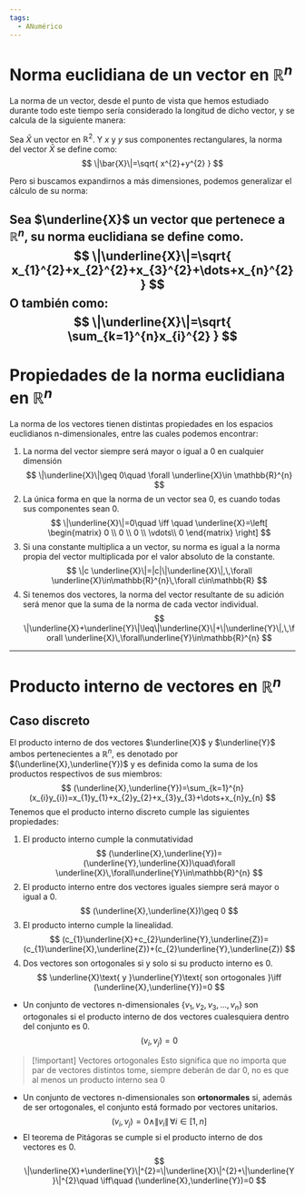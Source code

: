 ```yaml
---
tags:
  - ANumérico
---
```

# Norma euclidiana de un vector en $\mathbb{R}^{n}$

La norma de un vector, desde el punto de vista que hemos estudiado durante todo este tiempo sería considerado la longitud de dicho vector, y se calcula de la siguiente manera:

Sea $\bar{X}$ un vector en $\mathbb{R}^{2}$. Y $x$ y $y$ sus componentes rectangulares, la norma del vector $\bar{X}$ se define como:
$$
\|\bar{X}\|=\sqrt{ x^{2}+y^{2} }
$$

Pero si buscamos expandirnos a más dimensiones, podemos generalizar el cálculo de su norma:

Sea $\underline{X}$ un vector que pertenece a $\mathbb{R}^{n}$, su norma euclidiana se define como.
$$
\|\underline{X}\|=\sqrt{ x_{1}^{2}+x_{2}^{2}+x_{3}^{2}+\dots+x_{n}^{2} }
$$
O también como:
$$
\|\underline{X}\|=\sqrt{ \sum_{k=1}^{n}x_{i}^{2} }
$$
---

# Propiedades de la norma euclidiana en $\mathbb{R}^{n}$

La norma de los vectores tienen distintas propiedades en los espacios euclidianos n-dimensionales, entre las cuales podemos encontrar:

1.  La norma del vector siempre será mayor o igual a 0 en cualquier dimensión
$$
\|\underline{X}\|\geq 0\quad \forall \underline{X}\in \mathbb{R}^{n}
$$
2. La única forma en que la norma de un vector sea 0, es cuando todas sus componentes sean 0.
$$
\|\underline{X}\|=0\quad \iff \quad \underline{X}=\left[ \begin{matrix}
0 \\
0 \\
0 \\
\vdots\\
0
\end{matrix} \right]
$$
3. Si una constante multiplica a un vector, su norma es igual a la norma propia del vector multiplicada por el valor absoluto de la constante.
$$
\|c \underline{X}\|=|c|\|\underline{X}\|,\,\forall \underline{X}\in\mathbb{R}^{n}\,\forall c\in\mathbb{R}
$$
4. Si tenemos dos vectores, la norma del vector resultante de su adición será menor que la suma de la norma de cada vector individual.
$$
\|\underline{X}+\underline{Y}\|\leq\|\underline{X}\|+\|\underline{Y}\|,\,\forall \underline{X}\,\forall\underline{Y}\in\mathbb{R}^{n}
$$

---

# Producto interno de vectores en $\mathbb{R}^{n}$

## Caso discreto

El producto interno de dos vectores $\underline{X}$ y $\underline{Y}$ ambos pertenecientes a $\mathbb{R}^{n}$, es denotado por $(\underline{X},\underline{Y})$ y es definida como la suma de los productos respectivos de sus miembros:
$$
(\underline{X},\underline{Y})=\sum_{k=1}^{n}(x_{i}y_{i})=x_{1}y_{1}+x_{2}y_{2}+x_{3}y_{3}+\dots+x_{n}y_{n}
$$
Tenemos que el producto interno discreto cumple las siguientes propiedades:

1. El producto interno cumple la conmutatividad
$$
(\underline{X},\underline{Y})=(\underline{Y},\underline{X})\quad\forall \underline{X}\,\forall\underline{Y}\in\mathbb{R}^{n}
$$
2. El producto interno entre dos vectores iguales siempre será mayor o igual a 0.
$$
(\underline{X},\underline{X})\geq 0
$$
3. El producto interno cumple la linealidad.
$$
(c_{1}\underline{X}+c_{2}\underline{Y},\underline{Z})=(c_{1}\underline{X},\underline{Z})+(c_{2}\underline{Y},\underline{Z})
$$
4. Dos vectores son ortogonales si y solo si su producto interno es 0.
$$
\underline{X}\text{ y }\underline{Y}\text{ son ortogonales }\iff (\underline{X},\underline{Y})=0
$$
- Un conjunto de vectores n-dimensionales $\left\{ v_{1},v_{2},v_{3},\dots,v_{n} \right\}$ son ortogonales si el producto interno de dos vectores cualesquiera dentro del conjunto es 0.	$$
(v_{i},v_{j})=0
$$

> [!important] Vectores ortogonales
> Esto significa que no importa que par de vectores distintos tome, siempre deberán de dar 0, no es que al menos un producto interno sea 0


- Un conjunto de vectores n-dimensionales son **ortonormales** si, además de ser ortogonales, el conjunto está formado por vectores unitarios.
$$
(v_{i},v_{j})=0\wedge\|v_{i}\|\,\forall i\in[1,n]
$$
- El teorema de Pitágoras se cumple si el producto interno de dos vectores es 0.
$$
\|\underline{X}+\underline{Y}\|^{2}=\|\underline{X}\|^{2}+\|\underline{Y}\|^{2}\quad \iff\quad (\underline{X},\underline{Y})=0
$$

